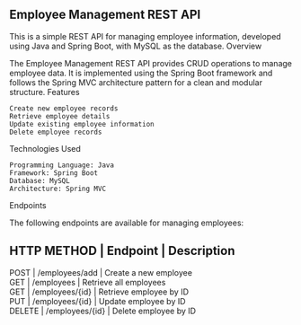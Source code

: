 ## Employee Management REST API

This is a simple REST API for managing employee information, developed using Java and Spring Boot, with MySQL as the database.
Overview

The Employee Management REST API provides CRUD operations to manage employee data. It is implemented using the Spring Boot framework and follows the Spring MVC architecture pattern for a clean and modular structure.
Features

    Create new employee records
    Retrieve employee details
    Update existing employee information
    Delete employee records

Technologies Used

    Programming Language: Java
    Framework: Spring Boot
    Database: MySQL
    Architecture: Spring MVC


Endpoints

The following endpoints are available for managing employees:

HTTP METHOD  |          Endpoint     |            Description           
--------------------------------------------------------------------------
POST         |   /employees/add      |     Create a new employee <br /> 
GET	         |   /employees	         |     Retrieve all employees <br /> 
GET	         |   /employees/{id}	 |     Retrieve employee by ID <br /> 
PUT	         |   /employees/{id}	 |     Update employee by ID <br /> 
DELETE	     |   /employees/{id}	 |     Delete employee by ID <br /> 
